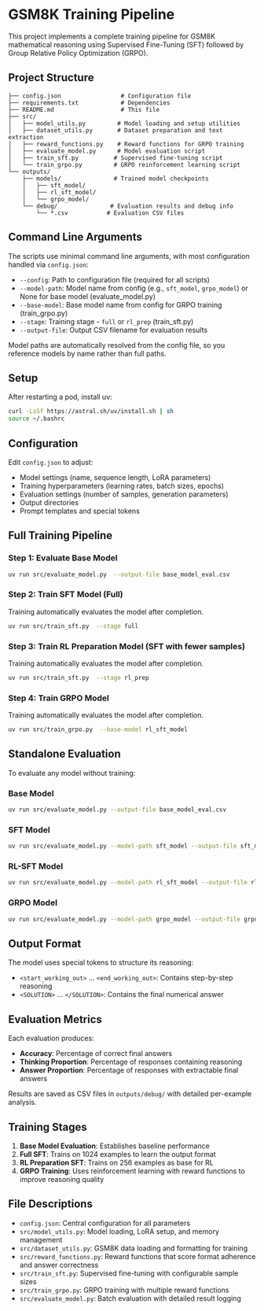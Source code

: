# GSM8K Training Pipeline

This project implements a complete training pipeline for GSM8K mathematical reasoning using Supervised Fine-Tuning (SFT) followed by Group Relative Policy Optimization (GRPO).

## Project Structure

```
├── config.json                 # Configuration file
├── requirements.txt            # Dependencies
├── README.md                   # This file
├── src/
│   ├── model_utils.py         # Model loading and setup utilities
│   ├── dataset_utils.py       # Dataset preparation and text extraction
│   ├── reward_functions.py    # Reward functions for GRPO training
│   ├── evaluate_model.py      # Model evaluation script
│   ├── train_sft.py          # Supervised fine-tuning script
│   └── train_grpo.py         # GRPO reinforcement learning script
└── outputs/
    ├── models/               # Trained model checkpoints
    │   ├── sft_model/
    │   ├── rl_sft_model/
    │   └── grpo_model/
    └── debug/               # Evaluation results and debug info
        └── *.csv           # Evaluation CSV files
```

## Command Line Arguments

The scripts use minimal command line arguments, with most configuration handled via `config.json`:

- `--config`: Path to configuration file (required for all scripts)
- `--model-path`: Model name from config (e.g., `sft_model`, `grpo_model`) or None for base model (evaluate_model.py)
- `--base-model`: Base model name from config for GRPO training (train_grpo.py)
- `--stage`: Training stage - `full` or `rl_prep` (train_sft.py)
- `--output-file`: Output CSV filename for evaluation results

Model paths are automatically resolved from the config file, so you reference models by name rather than full paths.

## Setup

After restarting a pod, install uv:
```bash
curl -LsSf https://astral.sh/uv/install.sh | sh
source ~/.bashrc
```

## Configuration

Edit `config.json` to adjust:
- Model settings (name, sequence length, LoRA parameters)
- Training hyperparameters (learning rates, batch sizes, epochs)
- Evaluation settings (number of samples, generation parameters)
- Output directories
- Prompt templates and special tokens

## Full Training Pipeline

### Step 1: Evaluate Base Model
```bash
uv run src/evaluate_model.py  --output-file base_model_eval.csv
```

### Step 2: Train SFT Model (Full)
Training automatically evaluates the model after completion.
```bash
uv run src/train_sft.py  --stage full
```

### Step 3: Train RL Preparation Model (SFT with fewer samples)
Training automatically evaluates the model after completion.
```bash
uv run src/train_sft.py  --stage rl_prep
```

### Step 4: Train GRPO Model
Training automatically evaluates the model after completion.
```bash
uv run src/train_grpo.py  --base-model rl_sft_model
```

## Standalone Evaluation

To evaluate any model without training:

### Base Model
```bash
uv run src/evaluate_model.py --output-file base_model_eval.csv
```

### SFT Model
```bash
uv run src/evaluate_model.py --model-path sft_model --output-file sft_model_eval.csv
```

### RL-SFT Model
```bash
uv run src/evaluate_model.py --model-path rl_sft_model --output-file rl_sft_eval.csv
```

### GRPO Model
```bash
uv run src/evaluate_model.py --model-path grpo_model --output-file grpo_model_eval.csv
```

## Output Format

The model uses special tokens to structure its reasoning:
- `<start_working_out>` ... `<end_working_out>`: Contains step-by-step reasoning
- `<SOLUTION>` ... `</SOLUTION>`: Contains the final numerical answer

## Evaluation Metrics

Each evaluation produces:
- **Accuracy**: Percentage of correct final answers
- **Thinking Proportion**: Percentage of responses containing reasoning
- **Answer Proportion**: Percentage of responses with extractable final answers

Results are saved as CSV files in `outputs/debug/` with detailed per-example analysis.

## Training Stages

1. **Base Model Evaluation**: Establishes baseline performance
2. **Full SFT**: Trains on 1024 examples to learn the output format
3. **RL Preparation SFT**: Trains on 256 examples as base for RL
4. **GRPO Training**: Uses reinforcement learning with reward functions to improve reasoning quality

## File Descriptions

- `config.json`: Central configuration for all parameters
- `src/model_utils.py`: Model loading, LoRA setup, and memory management
- `src/dataset_utils.py`: GSM8K data loading and formatting for training
- `src/reward_functions.py`: Reward functions that score format adherence and answer correctness
- `src/train_sft.py`: Supervised fine-tuning with configurable sample sizes
- `src/train_grpo.py`: GRPO training with multiple reward functions
- `src/evaluate_model.py`: Batch evaluation with detailed result logging